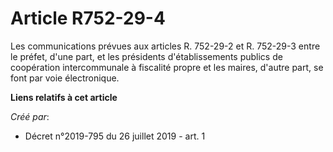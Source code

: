 # Article R752-29-4

Les communications prévues aux articles R. 752-29-2 et R. 752-29-3 entre le préfet, d'une part, et les présidents
d'établissements publics de coopération intercommunale à fiscalité propre et les maires, d'autre part, se font par voie
électronique.

**Liens relatifs à cet article**

_Créé par_:

  - Décret n°2019-795 du 26 juillet 2019 - art. 1
